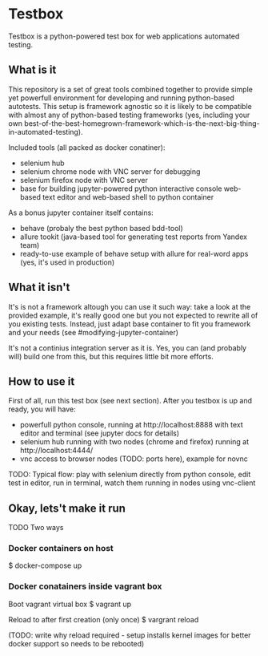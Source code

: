 # Testbox

Testbox is a python-powered test box for web applications automated testing.

## What is it

This repository is a set of great tools combined together to provide
simple yet powerfull environment for developing and running python-based
autotests. This setup is framework agnostic so it is likely to be compatible with
almost any of python-based testing frameworks (yes, including your own
best-of-the-best-homegrown-framework-which-is-the-next-big-thing-in-automated-testing).

Included tools (all packed as docker conatiner):
 - selenium hub
 - selenium chrome node with VNC server for debugging
 - selenium firefox node with VNC server
 - base for building jupyter-powered python interactive console
   web-based text editor and web-based shell to python container

As a bonus jupyter container itself contains:

  - behave (probaly the best python based bdd-tool)
  - allure tookit (java-based tool for generating test reports from Yandex team)
  - ready-to-use example of behave setup with allure for real-word apps (yes, it's
    used in production)


## What it isn't

It's is not a framework altough you can use it such way:
take a look at the provided example, it's really good one
but you not expected to rewrite all of you existing tests.
Instead, just adapt base container to fit you framework and
your needs (see #modifying-jupyter-container)

It's not a continius integration server as it is.
Yes, you can (and probably will) build one from this,
but this requires little bit more efforts.


## How to use it

First of all, run this test box (see next section).
After you testbox is up and ready, you will have:
 - powerfull python console, running at http://localhost:8888 with
   text editor and terminal (see jupyter docs for details)
 - selenium hub running with two nodes (chrome and firefox) running
   at http://localhost:4444/
 - vnc access to browser nodes (TODO: ports here), example for novnc

TODO:
Typical flow: play with selenium directly from python console, edit test in editor,
run in terminal, watch them running in nodes using vnc-client

## Okay, lets't make it run

TODO
Two ways

### Docker containers on host
$ docker-compose up

### Docker conatainers inside vagrant box

Boot vagrant virtual box
$ vagrant up

Reload to after first creation (only once)
$ vargrant reload

(TODO: write why reload required - setup installs kernel images for better docker support so needs to be rebooted)
